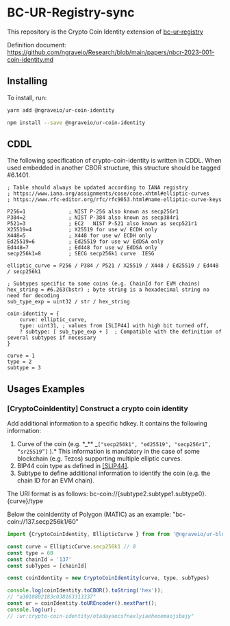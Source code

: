 # BC-UR-Registry-sync

This repository is the Crypto Coin Identity extension of [bc-ur-registry](https://github.com/KeystoneHQ/ur-registry)

Definition document: https://github.com/ngraveio/Research/blob/main/papers/nbcr-2023-001-coin-identity.md

## Installing

To install, run:

```bash
yarn add @ngraveio/ur-coin-identity
```

```bash
npm install --save @ngraveio/ur-coin-identity
```

## CDDL

The following specification of crypto-coin-identity is written in CDDL. When used embedded in another CBOR structure, this structure should be tagged #6.1401.

```
; Table should always be updated according to IANA registry 
; https://www.iana.org/assignments/cose/cose.xhtml#elliptic-curves
; https://www.rfc-editor.org/rfc/rfc9053.html#name-elliptic-curve-keys

P256=1	            ; NIST P-256 also known as secp256r1
P384=2	            ; NIST P-384 also known as secp384r1	
P521=3	            ; EC2	NIST P-521 also known as secp521r1		
X25519=4            ; X25519 for use w/ ECDH only		
X448=5              ; X448 for use w/ ECDH only		
Ed25519=6           ; Ed25519 for use w/ EdDSA only		
Ed448=7             ; Ed448 for use w/ EdDSA only		
secp256k1=8         ; SECG secp256k1 curve	IESG	

elliptic_curve = P256 / P384 / P521 / X25519 / X448 / Ed25519 / Ed448 / secp256k1

; Subtypes specific to some coins (e.g. ChainId for EVM chains)
hex_string = #6.263(bstr) ; byte string is a hexadecimal string no need for decoding
sub_type_exp = uint32 / str / hex_string

coin-identity = {
    curve: elliptic_curve,
    type: uint31, ; values from [SLIP44] with high bit turned off,
    ? subtype: [ sub_type_exp + ]  ; Compatible with the definition of several subtypes if necessary
}

curve = 1
type = 2
subtype = 3
```

## Usages Examples

### [CryptoCoinIdentity] Construct a crypto coin identity

Add additional information to a specific hdkey. It contains the following information:

1. Curve of the coin (e.g. \*_\*\* _`["secp256k1", "ed25519", "secp256r1”, “sr25519”]` ).\* This information is mandatory in the case of some blockchain (e.g. Tezos) supporting multiple elliptic curves.
2. BIP44 coin type as defined in [[SLIP44]](https://github.com/satoshilabs/slips/blob/master/slip-0044.md).
3. Subtype to define additional information to identify the coin (e.g. the chain ID for an EVM chain).

The URI format is as follows: bc-coin://{subtype2.subtype1.subtype0}.{curve}/type

Below the coinIdentity of Polygon (MATIC) as an example: "bc-coin://137.secp256k1/60"
```js
import {CryptoCoinIdentity, EllipticCurve } from from '@ngraveio/ur-blockchain-commons';

const curve = EllipticCurve.secp256k1 // 8
const type = 60
const chainId = '137'
const subTypes = [chainId]

const coinIdentity = new CryptoCoinIdentity(curve, type, subTypes)

console.log(coinIdentity.toCBOR().toString('hex'));
// "a3010802183c038163313337"
const ur = coinIdentity.toUREncoder().nextPart();
console.log(ur);
// :ur:crypto-coin-identity/otadayaocsfnaxlyiaeheoemaojsbajy"
```
